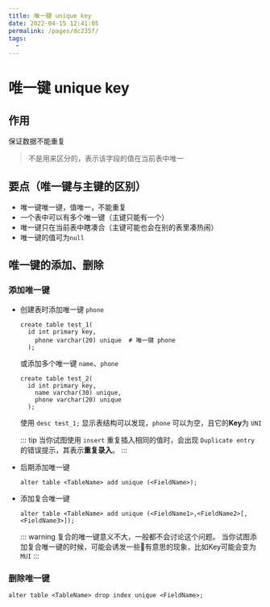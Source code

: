 ```yaml
---
title: 唯一键 unique key
date: 2022-04-15 12:41:05
permalink: /pages/dc235f/
tags:
  - 
---
```

# 唯一键 unique key

## 作用

保证数据不能重复

> 不是用来区分的，表示该字段的值在当前表中唯一

## 要点（唯一键与主键的区别）

- 唯一键唯一键，值唯一，不能重复
- 一个表中可以有多个唯一键（主键只能有一个）
- 唯一键只在当前表中瞎凑合（主键可能也会在别的表里凑热闹）
- 唯一键的值可为`null`

## 唯一键的添加、删除

### 添加唯一键

- 创建表时添加唯一键 `phone`

  ```mysql
  create table test_1(
  	id int primary key,
      phone varchar(20) unique	# 唯一键 phone
  	);
  ```

  或添加多个唯一键 `name`、`phone`

  ```mysql
  create table test_2(
  	id int primary key,
      name varchar(30) unique,
      phone varchar(20) unique
  	);
  ```

  使用 `desc test_1;` 显示表结构可以发现，`phone` 可以为空，且它的**Key**为 `UNI`

  ::: tip
  当你试图使用 `insert` 重复插入相同的值时，会出现 `Duplicate entry` 的错误提示，其表示**重复录入**。
  :::

- 后期添加唯一键

  ```mysql
  alter table <TableName> add unique (<FieldName>);
  ```
  
- 添加复合唯一键

    ```mysql
    alter table <TableName> add unique (<FieldName1>,<FieldName2>[,<FieldName3>]);
    ```
    
    ::: warning
    复合的唯一键意义不大，一般都不会讨论这个问题。
    当你试图添加复合唯一键的时候，可能会诱发一些🤏有意思的现象，比如Key可能会变为 `MUI`
    :::



### 删除唯一键

```mysql
alter table <TableName> drop index unique <FieldName>;
```



